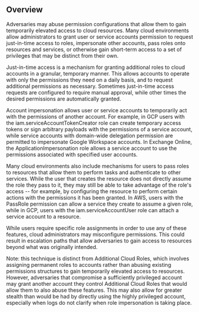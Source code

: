 ## Overview

Adversaries may abuse permission configurations that allow them to gain temporarily elevated access to cloud resources. Many cloud environments allow administrators to grant user or service accounts permission to request just-in-time access to roles, impersonate other accounts, pass roles onto resources and services, or otherwise gain short-term access to a set of privileges that may be distinct from their own.

Just-in-time access is a mechanism for granting additional roles to cloud accounts in a granular, temporary manner. This allows accounts to operate with only the permissions they need on a daily basis, and to request additional permissions as necessary. Sometimes just-in-time access requests are configured to require manual approval, while other times the desired permissions are automatically granted.

Account impersonation allows user or service accounts to temporarily act with the permissions of another account. For example, in GCP users with the iam.serviceAccountTokenCreator role can create temporary access tokens or sign arbitrary payloads with the permissions of a service account, while service accounts with domain-wide delegation permission are permitted to impersonate Google Workspace accounts. In Exchange Online, the ApplicationImpersonation role allows a service account to use the permissions associated with specified user accounts.

Many cloud environments also include mechanisms for users to pass roles to resources that allow them to perform tasks and authenticate to other services. While the user that creates the resource does not directly assume the role they pass to it, they may still be able to take advantage of the role's access -- for example, by configuring the resource to perform certain actions with the permissions it has been granted. In AWS, users with the PassRole permission can allow a service they create to assume a given role, while in GCP, users with the iam.serviceAccountUser role can attach a service account to a resource.

While users require specific role assignments in order to use any of these features, cloud administrators may misconfigure permissions. This could result in escalation paths that allow adversaries to gain access to resources beyond what was originally intended.

Note: this technique is distinct from Additional Cloud Roles, which involves assigning permanent roles to accounts rather than abusing existing permissions structures to gain temporarily elevated access to resources. However, adversaries that compromise a sufficiently privileged account may grant another account they control Additional Cloud Roles that would allow them to also abuse these features. This may also allow for greater stealth than would be had by directly using the highly privileged account, especially when logs do not clarify when role impersonation is taking place.